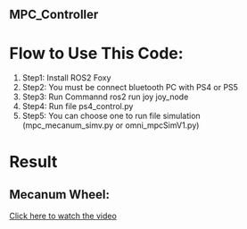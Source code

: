 ## MPC_Controller
# Flow to Use This Code:
1. Step1: Install ROS2 Foxy
2. Step2: You must be connect bluetooth PC with PS4 or PS5
3. Step3: Run Commannd ros2 run joy joy_node
4. Step4: Run file ps4_control.py
5. Step5: You can choose one to run file simulation (mpc_mecanum_simv.py or omni_mpcSimV1.py)
# Result 
## Mecanum Wheel:

[Click here to watch the video](https://drive.google.com/file/d/16eLXvlm2MWVBZcN9Z4Vl2vmfEn1b_rXm/view?usp=sharing)
